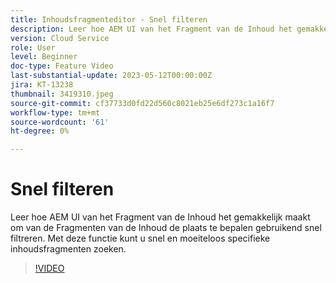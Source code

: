 ```yaml
---
title: Inhoudsfragmenteditor - Snel filteren
description: Leer hoe AEM UI van het Fragment van de Inhoud het gemakkelijk maakt om van de Fragmenten van de Inhoud de plaats te bepalen gebruikend snel filtreren. Met deze functie kunt u snel en moeiteloos specifieke inhoudsfragmenten zoeken.
version: Cloud Service
role: User
level: Beginner
doc-type: Feature Video
last-substantial-update: 2023-05-12T00:00:00Z
jira: KT-13238
thumbnail: 3419310.jpeg
source-git-commit: cf37733d0fd22d560c8021eb25e6df273c1a16f7
workflow-type: tm+mt
source-wordcount: '61'
ht-degree: 0%

---
```



# Snel filteren

Leer hoe AEM UI van het Fragment van de Inhoud het gemakkelijk maakt om van de Fragmenten van de Inhoud de plaats te bepalen gebruikend snel filtreren. Met deze functie kunt u snel en moeiteloos specifieke inhoudsfragmenten zoeken.

>[!VIDEO](https://video.tv.adobe.com/v/3419310/?learn=on)
